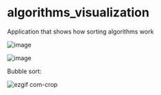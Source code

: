# algorithms_visualization

Application that shows how sorting algorithms work

![image](https://user-images.githubusercontent.com/102466617/220556962-7dad9af0-1b41-4deb-935f-88c85fb5799c.png)

![image](https://user-images.githubusercontent.com/102466617/220557078-e4218798-81c5-4eda-9401-1df2b2d49bdb.png)

Bubble sort: 

![ezgif com-crop](https://user-images.githubusercontent.com/102466617/220279072-5002ba20-43f2-46fa-a5c3-b72a79be5ebf.gif)
